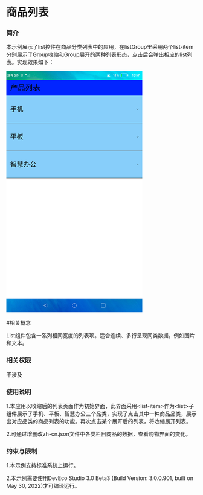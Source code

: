# 商品列表

### **简介**

本示例展示了list控件在商品分类列表中的应用，在listGroup里采用两个list-item分别展示了Group收缩和Group展开的两种列表形态，点击后会弹出相应的list列表。实现效果如下：

![](screenshots/device/closed.png)

#相关概念

List组件包含一系列相同宽度的列表项。适合连续、多行呈现同类数据，例如图片和文本。

### 相关权限

不涉及

### **使用说明**

1.本应用以收缩后的列表页面作为初始界面，此界面采用<list-item\>作为<list\>子组件展示了手机、平板、智慧办公三个品类，实现了点击其中一种商品品类，展示出对应品类的商品列表的功能。再次点击某个展开后的列表，将收缩展开列表。

2.可通过增删改zh-cn.json文件中各类栏目商品的数据，查看购物界面的变化。

### **约束与限制**

1.本示例支持标准系统上运行。

2.本示例需要使用DevEco Studio 3.0 Beta3 (Build Version: 3.0.0.901, built on May 30, 2022)才可编译运行。
